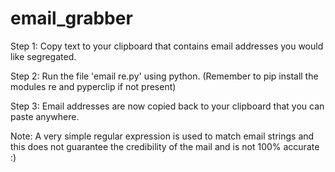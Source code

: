 # email_grabber

Step 1:
  Copy text to your clipboard that contains email addresses you would like segregated.

Step 2:
  Run the file 'email re.py' using python. (Remember to pip install the modules re and pyperclip if not present)

Step 3:
  Email addresses are now copied back to your clipboard that you can paste anywhere.
  
Note: A very simple regular expression is used to match email strings and this does not guarantee the credibility of the mail and is not 100% accurate :)
